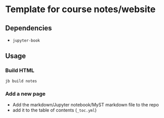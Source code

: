 # Template for course notes/website

## Dependencies
- `jupyter-book`

## Usage

### Build HTML
```
jb build notes
```

### Add a new page
- Add the markdown/Jupyter notebook/MyST markdown file to the repo
- add it to the table of contents (`_toc.yml`)
